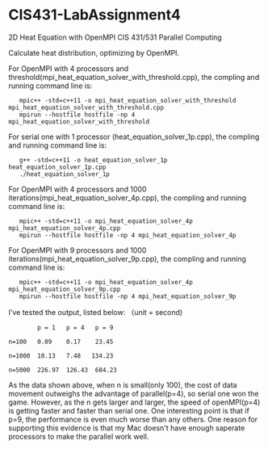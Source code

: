 # CIS431-LabAssignment4

2D Heat Equation with OpenMPI CIS 431/531 Parallel Computing

Calculate heat distribution, optimizing by OpenMPI.

For OpenMPI with 4 processors and threshold(mpi_heat_equation_solver_with_threshold.cpp), the compling and running command line is:

~~~
   mpic++ -std=c++11 -o mpi_heat_equation_solver_with_threshold mpi_heat_equation_solver_with_threshold.cpp 
   mpirun --hostfile hostfile -np 4 mpi_heat_equation_solver_with_threshold
~~~

For serial one with 1 processor (heat_equation_solver_1p.cpp), the compling and running command line is:

~~~
   g++ -std=c++11 -o heat_equation_solver_1p heat_equation_solver_1p.cpp
   ./heat_equation_solver_1p
~~~

For OpenMPI with 4 processors and 1000 iterations(mpi_heat_equation_solver_4p.cpp), the compling and running command line is:

~~~
   mpic++ -std=c++11 -o mpi_heat_equation_solver_4p mpi_heat_equation_solver_4p.cpp 
   mpirun --hostfile hostfile -np 4 mpi_heat_equation_solver_4p
~~~

For OpenMPI with 9 processors and 1000 iterations(mpi_heat_equation_solver_9p.cpp), the compling and running command line is:

~~~
   mpic++ -std=c++11 -o mpi_heat_equation_solver_4p mpi_heat_equation_solver_9p.cpp 
   mpirun --hostfile hostfile -np 4 mpi_heat_equation_solver_9p
~~~

I've tested the output, listed below: （unit = second)

~~~
        p = 1   p = 4   p = 9   
        
n=100   0.09    0.17    23.45   

n=1000  10.13   7.48   134.23 

n=5000  226.97  126.43  684.23

~~~

As the data shown above, when n is small(only 100), the cost of data movement outweighs the advantage of parallel(p=4), so serial one won the game. However, as the n gets larger and larger, the speed of openMPI(p=4) is getting faster and faster than serial one. One interesting point is that if p=9, the performance is even much worse than any others. One reason for supporting this evidence is that my Mac doesn't have enough saperate processors to make the parallel work well.
